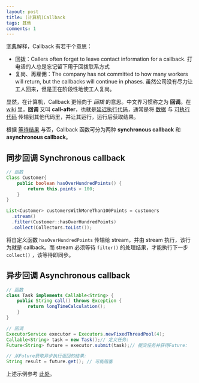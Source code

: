 ```yaml
---
layout: post
title: (计算机)Callback
tags: 其他
comments: 1
---
```


[字典](https://dictionary.cambridge.org/dictionary/english/callback)解释，Callback 有若干个意思：

- 回拨：Callers often forget to leave contact information for a callback. 打电话的人总是忘记留下用于回拨联系方式
- 复岗、再雇佣：The company has not committed to how many workers will return, but the callbacks will continue in phases. 虽然公司没有尽力让工人回来，但是正在阶段性地使工人复岗。

显然，在计算机，Callback 更倾向于 *回拨* 的意思。中文界习惯称之为 **回调**。在 [wiki](https://en.wikipedia.org/wiki/Callback_(computer_programming)) 里，**回调** 又叫 **call-after**，也就是<u>延迟执行代码</u>，通常是将 <u>数据</u> 与 <u>可执行代码</u> 传输到其他代码里，并让其运行，运行后获取结果。

根据 <u>等待结果</u> 与否，Callback 函数可分为两种 **synchronous callback** 和 **asynchronous callback**。

## 同步回调 Synchronous callback

```java
// 函数
Class Customer{
    public boolean hasOverHundredPoints() {
        return this.points > 100;
    }
}

List<Customer> customersWithMoreThan100Points = customers
  .stream()
  .filter(Customer::hasOverHundredPoints)
  .collect(Collectors.toList());
```

将自定义函数 `hasOverHundredPoints` 传输给 stream，并由 stream 执行，该行为就是 callback。而 stream 必须等待 `filter()` 的处理结果，才能执行下一步 `collect()` ，该等待即同步。

## 异步回调 Asynchronous callback

```java
// 函数
class Task implements Callable<String> {
    public String call() throws Exception {
        return longTimeCalculation(); 
    }
}

// 回调
ExecutorService executor = Executors.newFixedThreadPool(4); 
Callable<String> task = new Task();// 定义任务:
Future<String> future = executor.submit(task);// 提交任务并获得Future:

// 从Future获取异步执行返回的结果:
String result = future.get(); // 可能阻塞
```

上述示例参考 [此处](https://www.liaoxuefeng.com/wiki/1252599548343744/1306581155184674)。